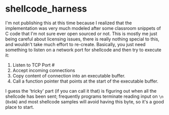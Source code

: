 # shellcode_harness

I'm not publishing this at this time because I realized that the implementation was very
much modeled after some classroom snippets of C code that I'm not sure ever open 
sourced or not.  This is mostly me just being careful about licensing issues, there is really 
nothing special to this, and wouldn't take much effort to re-create. Basically, you just need 
something to listen on a network port for shellcode and then try to execute it: 
1. Listen to TCP Port #
2. Accept incoming connections
3. Copy content of connection into an executable buffer. 
4. Call a function pointer that points at the start of the executable buffer. 

I guess the 'tricky' part (if you can call it that) is figuring out when all the shellcode has 
been sent; frequently programs terminate reading input on `\n` (`0x0A`) and most shellcode
samples will avoid having this byte, so it's a good place to start. 